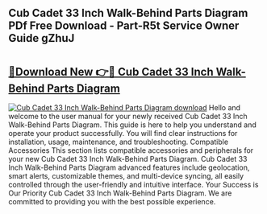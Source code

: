 ## Cub Cadet 33 Inch Walk-Behind Parts Diagram PDf Free Download - Part-R5t Service Owner Guide gZhuJ

# <h2><a href="http://dfu7fki.blite.top/?on=Cub+Cadet+33+Inch+Walk-Behind+Parts+Diagram">🔗Download New 👉🔴 Cub Cadet 33 Inch Walk-Behind Parts Diagram</a></h2>

[![Cub Cadet 33 Inch Walk-Behind Parts Diagram download](https://i.imgur.com/lujVjoI.png)](http://dfu7fki.blite.top/?on=Cub+Cadet+33+Inch+Walk-Behind+Parts+Diagram)
Hello and welcome to the user manual for your newly received Cub Cadet 33 Inch Walk-Behind Parts Diagram. This guide is here to help you understand and operate your product successfully. You will find clear instructions for installation, usage, maintenance, and troubleshooting. Compatible Accessories This section lists compatible accessories and peripherals for your new Cub Cadet 33 Inch Walk-Behind Parts Diagram. Cub Cadet 33 Inch Walk-Behind Parts Diagram advanced features include geolocation, smart alerts, customizable themes, and multi-device syncing, all easily controlled through the user-friendly and intuitive interface. Your Success is Our Priority Cub Cadet 33 Inch Walk-Behind Parts Diagram. We are committed to providing you with the best possible experience.
